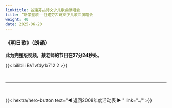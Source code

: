```yaml
---
linktitle: 谷建芬古诗文少儿歌曲演唱会
title: “新学堂歌——谷建芬古诗文少儿歌曲演唱会
weight: 40
date: 2025-06-20
---
```


### 《明日歌》（朗诵）

**此为完整版视频，蔡老师的节目在27分24秒处。**

{{< bilibili BV1vf4y1x712 2 >}}


<br>
<hr>
<br>

{{< hextra/hero-button text="◀ 返回2008年度活动表 ▶ " link="../" >}}